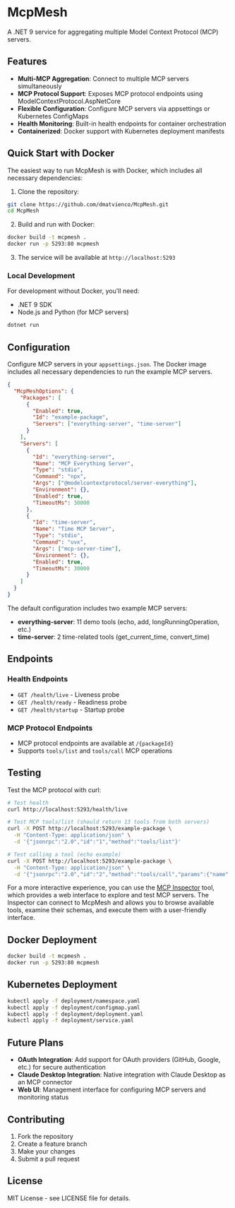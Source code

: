 # McpMesh

A .NET 9 service for aggregating multiple Model Context Protocol (MCP) servers.

## Features

- **Multi-MCP Aggregation**: Connect to multiple MCP servers simultaneously
- **MCP Protocol Support**: Exposes MCP protocol endpoints using ModelContextProtocol.AspNetCore
- **Flexible Configuration**: Configure MCP servers via appsettings or Kubernetes ConfigMaps  
- **Health Monitoring**: Built-in health endpoints for container orchestration
- **Containerized**: Docker support with Kubernetes deployment manifests

## Quick Start with Docker

The easiest way to run McpMesh is with Docker, which includes all necessary dependencies:

1. Clone the repository:
```bash
git clone https://github.com/dmatvienco/McpMesh.git
cd McpMesh
```

2. Build and run with Docker:
```bash
docker build -t mcpmesh .
docker run -p 5293:80 mcpmesh
```

3. The service will be available at `http://localhost:5293`

### Local Development

For development without Docker, you'll need:
- .NET 9 SDK
- Node.js and Python (for MCP servers)

```bash
dotnet run
```

## Configuration

Configure MCP servers in your `appsettings.json`. The Docker image includes all necessary dependencies to run the example MCP servers.

```json
{
  "McpMeshOptions": {
    "Packages": [
      {
        "Enabled": true,
        "Id": "example-package",
        "Servers": ["everything-server", "time-server"]
      }
    ],
    "Servers": [
      {
        "Id": "everything-server",
        "Name": "MCP Everything Server",
        "Type": "stdio",
        "Command": "npx",
        "Args": ["@modelcontextprotocol/server-everything"],
        "Environment": {},
        "Enabled": true,
        "TimeoutMs": 30000
      },
      {
        "Id": "time-server",
        "Name": "Time MCP Server",
        "Type": "stdio",
        "Command": "uvx",
        "Args": ["mcp-server-time"],
        "Environment": {},
        "Enabled": true,
        "TimeoutMs": 30000
      }
    ]
  }
}
```

The default configuration includes two example MCP servers:
- **everything-server**: 11 demo tools (echo, add, longRunningOperation, etc.)  
- **time-server**: 2 time-related tools (get_current_time, convert_time)

## Endpoints

### Health Endpoints
- `GET /health/live` - Liveness probe
- `GET /health/ready` - Readiness probe  
- `GET /health/startup` - Startup probe

### MCP Protocol Endpoints
- MCP protocol endpoints are available at `/{packageId}` 
- Supports `tools/list` and `tools/call` MCP operations

## Testing

Test the MCP protocol with curl:

```bash
# Test health
curl http://localhost:5293/health/live

# Test MCP tools/list (should return 13 tools from both servers)
curl -X POST http://localhost:5293/example-package \
  -H "Content-Type: application/json" \
  -d '{"jsonrpc":"2.0","id":"1","method":"tools/list"}'

# Test calling a tool (echo example)
curl -X POST http://localhost:5293/example-package \
  -H "Content-Type: application/json" \
  -d '{"jsonrpc":"2.0","id":"2","method":"tools/call","params":{"name":"echo","arguments":{"message":"Hello McpMesh!"}}}'
```

For a more interactive experience, you can use the [MCP Inspector](https://modelcontextprotocol.io/docs/tools/inspector) tool, which provides a web interface to explore and test MCP servers. The Inspector can connect to McpMesh and allows you to browse available tools, examine their schemas, and execute them with a user-friendly interface.

## Docker Deployment

```bash
docker build -t mcpmesh .
docker run -p 5293:80 mcpmesh
```

## Kubernetes Deployment

```bash
kubectl apply -f deployment/namespace.yaml
kubectl apply -f deployment/configmap.yaml
kubectl apply -f deployment/deployment.yaml
kubectl apply -f deployment/service.yaml
```

## Future Plans

- **OAuth Integration**: Add support for OAuth providers (GitHub, Google, etc.) for secure authentication
- **Claude Desktop Integration**: Native integration with Claude Desktop as an MCP connector
- **Web UI**: Management interface for configuring MCP servers and monitoring status

## Contributing

1. Fork the repository
2. Create a feature branch
3. Make your changes
4. Submit a pull request

## License

MIT License - see LICENSE file for details.

